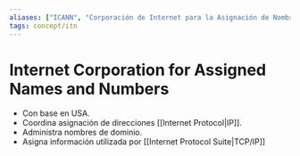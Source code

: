 ```yaml
---
aliases: ["ICANN", "Corporación de Internet para la Asignación de Nombres y Números"]
tags: concept/itn
---
```


# Internet Corporation for Assigned Names and Numbers
- Con base en USA.
- Coordina asignación de direcciones [[Internet Protocol|IP]].
- Administra nombres de dominio.
- Asigna información utilizada por [[Internet Protocol Suite|TCP/IP]]
